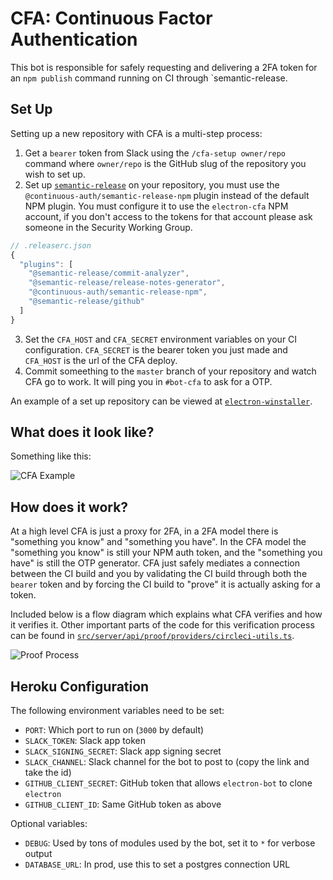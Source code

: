 # CFA: Continuous Factor Authentication

This bot is responsible for safely requesting and delivering a 2FA token for an `npm publish` command running on CI through `semantic-release.

## Set Up

Setting up a new repository with CFA is a multi-step process:

1. Get a `bearer` token from Slack using the `/cfa-setup owner/repo` command where `owner/repo` is the GitHub slug of the repository you wish to set up.
2. Set up [`semantic-release`](https://github.com/semantic-release/semantic-release) on your repository, you must use the `@continuous-auth/semantic-release-npm` plugin instead of the default NPM plugin.  You must configure it to use the `electron-cfa` NPM account, if you don't access to the tokens for that account please ask someone in the Security Working Group.

```js
// .releaserc.json
{
  "plugins": [
    "@semantic-release/commit-analyzer",
    "@semantic-release/release-notes-generator",
    "@continuous-auth/semantic-release-npm",
    "@semantic-release/github"
  ]
}
```

3. Set the `CFA_HOST` and `CFA_SECRET` environment variables on your CI configuration.  `CFA_SECRET` is the bearer token you just made and `CFA_HOST` is the url of the CFA deploy.
4. Commit someething to the `master` branch of your repository and watch CFA go to work.  It will ping you in `#bot-cfa` to ask for a OTP.

An example of a set up repository can be viewed at [`electron-winstaller`](https://github.com/electron/windows-installer).

## What does it look like?

Something like this:

![CFA Example](docs/example.png)

## How does it work?

At a high level CFA is just a proxy for 2FA, in a 2FA model there is "something you know" and "something you have".  In the CFA model the "something you know" is still your NPM auth token, and the "something you have" is still the OTP generator.  CFA just safely mediates a connection between the CI build and you by validating the CI build through both the `bearer` token and by forcing the CI build to "prove" it is actually asking for a token.

Included below is a flow diagram which explains what CFA verifies and how it verifies it.  Other important parts of the code for this verification process can be found in [`src/server/api/proof/providers/circleci-utils.ts`](src/server/api/proof/providers/circleci-utils.ts).

![Proof Process](./docs/proof-process.png)

## Heroku Configuration

The following environment variables need to be set:

 * `PORT`: Which port to run on (`3000` by default)
 * `SLACK_TOKEN`: Slack app token
 * `SLACK_SIGNING_SECRET`: Slack app signing secret
 * `SLACK_CHANNEL`: Slack channel for the bot to post to (copy the link and take the id)
 * `GITHUB_CLIENT_SECRET`: GitHub token that allows `electron-bot` to clone `electron`
 * `GITHUB_CLIENT_ID`: Same GitHub token as above

Optional variables:

 * `DEBUG`: Used by tons of modules used by the bot, set it to `*` for verbose output
 * `DATABASE_URL`: In prod, use this to set a postgres connection URL